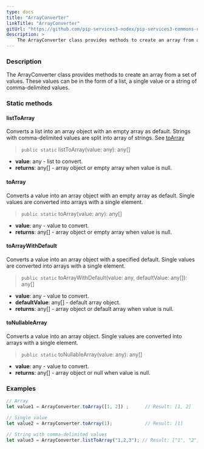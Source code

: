 ```yaml
---
type: docs
title: "ArrayConverter"
linkTitle: "ArrayConverter"
gitUrl: "https://github.com/pip-services3-nodex/pip-services3-commons-nodex"
description: > 
    The ArrayConverter class provides methods to create an array from a set of values.
---
```


### Description
The ArrayConverter class provides methods to create an array from a set of values. These values can be in the form of a list,  a single value or a string of comma-delimited values.    

### Static methods

#### listToArray
Converts a list into an array object with an empty array as default.
Strings with comma-delimited values are split into array of strings.
See [toArray](#toarray)

> `public static` listToArray(value: any): any[]

- **value**: any - list to convert.
- **returns**: any[] - array object or empty array when value is null.


#### toArray
Converts a value into an array object with an empty array as default.
Single values are converted into arrays with a single element.

> `public static` toArray(value: any): any[]

- **value**: any - value to convert.
- **returns**: any[] - array object or empty array when value is null.

#### toArrayWithDefault
Converts a value into an array object with a specified default.
Single values are converted into arrays with a single element.

> `public static` toArrayWithDefault(value: any, defaultValue: any[]): any[]

- **value**: any - value to convert.
- **defaultValue**: any[] - default array object.
- **returns**: any[] - array object or default array when value is null.

#### toNullableArray
Converts a value into an array object.
Single values are converted into arrays with a single element.

> `public static` toNullableArray(value: any): any[]

- **value**: any - value to convert.
- **returns**: any[] - array object or null when value is null.

### Examples

```typescript
// Array
let value1 = ArrayConverter.toArray([1, 2]) ;      // Result: [1, 2]

// Single value
let value2 = ArrayConverter.toArray(1);            // Result: [1]

// String with comma-delimited values
let value3 = ArrayConverter.listToArray("1,2,3"); // Result: ["1", "2", "3"]

```
